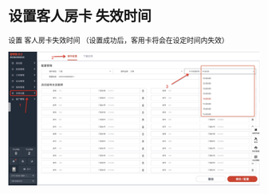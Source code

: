 # 设置客人房卡 失效时间

设置 客人房卡失效时间  （设置成功后，客用卡将会在设定时间内失效）

![](../../../../.gitbook/assets/image%20%28965%29.png)

